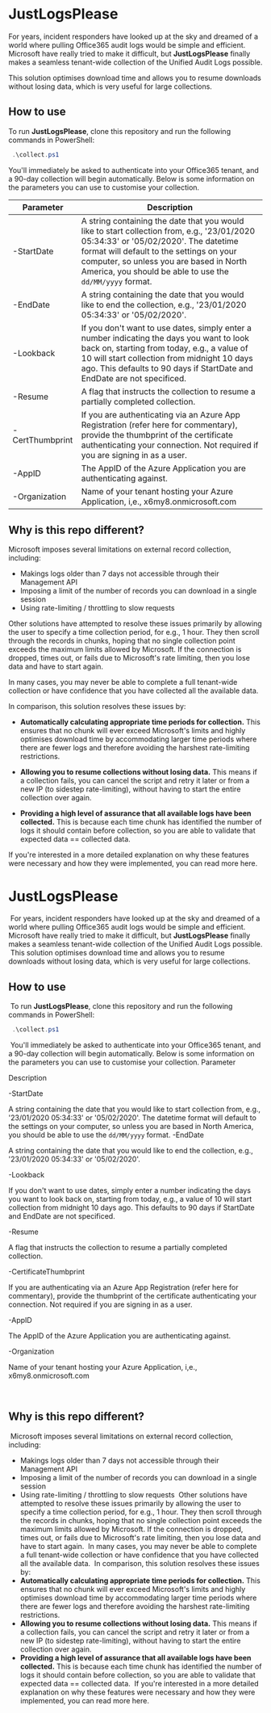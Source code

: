 # JustLogsPlease

For years, incident responders have looked up at the sky and dreamed of a world where pulling Office365 audit logs would be simple and efficient. Microsoft have really tried to make it difficult, but **JustLogsPlease** finally makes a seamless tenant-wide collection of the Unified Audit Logs possible.

This solution optimises download time and allows you to resume downloads without losing data, which is very useful for large collections.

## How to use

To run **JustLogsPlease**, clone this repository and run the following commands in PowerShell:

``` powershell
 .\collect.ps1
```

You'll immediately be asked to authenticate into your Office365 tenant, and a 90-day collection will begin automatically. Below  is some information on the parameters you can use to customise your collection.

| Parameter       | Description                                                                                                                                                                                                                                                                              |
|-----------------|------------------------------------------------------------------------------------------------------------------------------------------------------------------------------------------------------------------------------------------------------------------------------------------|
| -StartDate      | A string containing the date that you would like to start collection from, e.g., '23/01/2020 05:34:33' or '05/02/2020'. The datetime format will default to the settings on your computer, so unless you are based in North America, you should be able to use the `dd/MM/yyyy` format.  |
| -EndDate        | A string containing the date that you would like to end the collection, e.g., '23/01/2020 05:34:33' or '05/02/2020'.                                                                                                                                                                     |
| -Lookback       | If you don't want to use dates, simply enter a number indicating the days you want to look back on, starting from today, e.g., a value of 10 will start collection from midnight 10 days ago. This defaults to 90 days if StartDate and EndDate are not specificed.                      |
| -Resume         | A flag that instructs the collection to resume a partially completed collection.                                                                                                                                                                                                         |
| -CertThumbprint | If you are authenticating via an Azure App Registration (refer here for commentary), provide the thumbprint of the certificate authenticating your connection. Not required if you are signing in as a user.                                                                             |
| -AppID          | The AppID of the Azure Application you are authenticating against.                                                                                                                                                                                                                       |
| -Organization   | Name of your tenant hosting your Azure Application, i,e., x6my8.onmicrosoft.com                                                                                                                                                                                                          |

## Why is this repo different?

Microsoft imposes several limitations on external record collection, including:

- Makings logs older than 7 days not accessible through their Management API
- Imposing a limit of the number of records you can download in a single session
- Using rate-limiting / throttling to slow requests

Other solutions have attempted to resolve these issues primarily by allowing the user to specify a time collection period, for e.g., 1 hour. They then scroll through the records in chunks, hoping that no single collection point exceeds the maximum limits allowed by Microsoft. If the connection is dropped, times out, or fails due to Microsoft's rate limiting, then you lose data and have to start again. 

In many cases, you may never be able to complete a full tenant-wide collection or have confidence that you have collected all the available data.

In comparison, this solution resolves these issues by:

- **Automatically calculating appropriate time periods for collection.** This ensures that no chunk will ever exceed Microsoft's limits and highly optimises download time by accommodating larger time periods where there are fewer logs and therefore avoiding the harshest rate-limiting restrictions.

- **Allowing you to resume collections without losing data.** This means if a collection fails, you can cancel the script and retry it later or from a new IP (to sidestep rate-limiting), without having to start the entire collection over again.

- **Providing a high level of assurance that all available logs have been collected.** This is because each time chunk has identified the number of logs it should contain before collection, so you are able to validate that expected data == collected data.

If you're interested in a more detailed explanation on why these features were necessary and how they were implemented, you can read more here.



# JustLogsPlease
​
For years, incident responders have looked up at the sky and dreamed of a world where pulling Office365 audit logs would be simple and efficient. Microsoft have really tried to make it difficult, but **JustLogsPlease** finally makes a seamless tenant-wide collection of the Unified Audit Logs possible.
​
This solution optimises download time and allows you to resume downloads without losing data, which is very useful for large collections.
​
## How to use
​
To run **JustLogsPlease**, clone this repository and run the following commands in PowerShell:
​
``` powershell
 .\collect.ps1
```
​
You'll immediately be asked to authenticate into your Office365 tenant, and a 90-day collection will begin automatically. Below  is some information on the parameters you can use to customise your collection.
​
Parameter

Description

-StartDate

A string containing the date that you would like to start collection from, e.g., '23/01/2020 05:34:33' or '05/02/2020'. The datetime format will default to the settings on your computer, so unless you are based in North America, you should be able to use the `dd/MM/yyyy` format.	
-EndDate

A string containing the date that you would like to end the collection, e.g., '23/01/2020 05:34:33' or '05/02/2020'.

-Lookback

If you don't want to use dates, simply enter a number indicating the days you want to look back on, starting from today, e.g., a value of 10 will start collection from midnight 10 days ago. This defaults to 90 days if StartDate and EndDate are not specificed.

-Resume

A flag that instructs the collection to resume a partially completed collection.

-CertificateThumbprint

If you are authenticating via an Azure App Registration (refer here for commentary), provide the thumbprint of the certificate authenticating your connection. Not required if you are signing in as a user.

-AppID

The AppID of the Azure Application you are authenticating against.

-Organization

Name of your tenant hosting your Azure Application, i,e., x6my8.onmicrosoft.com

 ​
​
## Why is this repo different?
​
Microsoft imposes several limitations on external record collection, including:
​
- Makings logs older than 7 days not accessible through their Management API
- Imposing a limit of the number of records you can download in a single session
- Using rate-limiting / throttling to slow requests
​
Other solutions have attempted to resolve these issues primarily by allowing the user to specify a time collection period, for e.g., 1 hour. They then scroll through the records in chunks, hoping that no single collection point exceeds the maximum limits allowed by Microsoft. If the connection is dropped, times out, or fails due to Microsoft's rate limiting, then you lose data and have to start again. 
​
In many cases, you may never be able to complete a full tenant-wide collection or have confidence that you have collected all the available data.
​
In comparison, this solution resolves these issues by:
​
- **Automatically calculating appropriate time periods for collection.** This ensures that no chunk will ever exceed Microsoft's limits and highly optimises download time by accommodating larger time periods where there are fewer logs and therefore avoiding the harshest rate-limiting restrictions.
​
- **Allowing you to resume collections without losing data.** This means if a collection fails, you can cancel the script and retry it later or from a new IP (to sidestep rate-limiting), without having to start the entire collection over again.
​
- **Providing a high level of assurance that all available logs have been collected.** This is because each time chunk has identified the number of logs it should contain before collection, so you are able to validate that expected data == collected data.
​
If you're interested in a more detailed explanation on why these features were necessary and how they were implemented, you can read more here.
​
​
​
